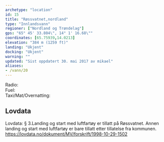 ```yaml
---
archetype: "location"
id: 15
title: "Røssvatnet,nordland"
type: "Innlandsvann"
regioner: ["Nordland og Trøndelag"]
gps: "65° 45' 33.804\", 14° 1' 16.68\""
coordinates: [65.75939,14.0213]
elevation: "384 m (1259 ft)"
landing: "Ukjent"
docking: "Ukjent"
warning: ""
updated: "Sist oppdatert 30. mai 2017 av mikael"
aliases:
- /vann/20
---
```


Radio:\
Fuel:\
Taxi/Mat/Overnatting:

## Lovdata

Lovdata: § 3.Landing og start med luftfartøy er tillatt på Røssvatnet. Annen landing og start med luftfartøy er bare tillatt etter tillatelse fra kommunen.\
https://lovdata.no/dokument/MV/forskrift/1998-10-29-1502
